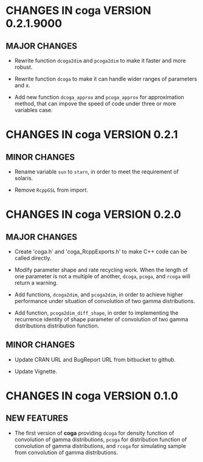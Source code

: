 # CHANGES IN coga VERSION 0.2.1.9000

## MAJOR CHANGES

* Rewrite function `dcoga2dim` and `pcoga2dim` to make it faster and more robust.

* Rewrite function `dcoga` to make it can handle wider ranges of parameters and x.

* Add new function `dcoga_approx` and `pcoga_approx` for approximation method, that can impove the speed of code under three or more variables case.


# CHANGES IN coga VERSION 0.2.1

## MINOR CHANGES

* Rename variable `sun` to `starn`, in order to meet the requirement of solaris.

* Remove `RcppGSL` from import.

# CHANGES IN coga VERSION 0.2.0

## MAJOR CHANGES

* Create 'coga.h' and 'coga_RcppExports.h' to make C++ code can be called directly.

* Modify parameter shape and rate recycling work. When the length of one parameter is not a multiple of another, `dcoga`, `pcoga`, and `rcoga` will return a warning.

* Add functions, `dcoga2dim`, and `pcoga2dim`, in order to achieve higher performance under situation of convolution of two gamma distributions.

* Add function, `pcoga2dim_diff_shape`, in order to implementing the recurrence identity of shape parameter of convolution of two gamma distributions distribution function.

## MINOR CHANGES

* Update CRAN URL and BugReport URL from bitbucket to github.

* Update Vignette.


# CHANGES IN coga VERSION 0.1.0

## NEW FEATURES

* The first version of **coga** providing `dcoga` for density function of convolution of gamma distributions, `pcoga` for distribution function of convolution of gamma distributions, and `rcoga` for simulating sample from convolution of gamma distributions.
